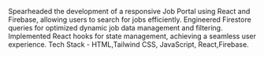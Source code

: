 Spearheaded the development of a responsive Job Portal using React and Firebase, allowing users to search for jobs efficiently. Engineered Firestore queries for optimized dynamic job data management and filtering. Implemented React hooks for state management, achieving a seamless user experience.
Tech Stack - HTML,Tailwind CSS, JavaScript, React,Firebase.
